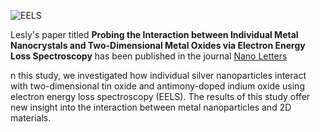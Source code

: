 ![EELS](https://pubs.acs.org/cms/10.1021/acs.nanolett.3c04225/asset/images/medium/nl3c04225_0005.gif)

Lesly's paper titled **Probing the Interaction between Individual Metal Nanocrystals and Two-Dimensional Metal Oxides via Electron Energy Loss Spectroscopy** has been published in the journal [Nano Letters](https://pubs.acs.org/doi/10.1021/acs.nanolett.3c04225) 

n this study, we investigated how individual silver nanoparticles interact with two-dimensional tin oxide and antimony-doped indium oxide using electron energy loss spectroscopy (EELS).
The results of this study offer new insight into the interaction between metal nanoparticles and 2D materials.